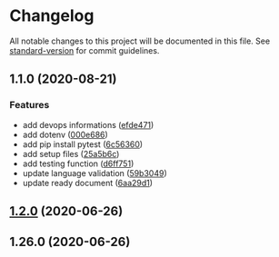 # Changelog

All notable changes to this project will be documented in this file. See [standard-version](https://github.com/conventional-changelog/standard-version) for commit guidelines.

## 1.1.0 (2020-08-21)


### Features

* add devops informations ([efde471](https://github.com/youngapp/yap-python/commit/efde4711707a61fbf2eac45a64cec1efd27ad576))
* add dotenv ([000e686](https://github.com/youngapp/yap-python/commit/000e68684c8c301da7fc31f1b9377f91fa763baa))
* add pip install pytest ([6c56360](https://github.com/youngapp/yap-python/commit/6c563608a571866a6117356439938f0e1c9df15a))
* add setup files ([25a5b6c](https://github.com/youngapp/yap-python/commit/25a5b6ca2ee8312f40a2fb7f22280cf9b8d79b2b))
* add testing function ([d6ff751](https://github.com/youngapp/yap-python/commit/d6ff7513999408c5d58119c3ec3ae91655c9896f))
* update language validation ([59b3049](https://github.com/youngapp/yap-python/commit/59b304993c13940201e430387b4f4cf5858a24fa))
* update ready document ([6aa29d1](https://github.com/youngapp/yap-python/commit/6aa29d1a9abeca3aa9b6f9bfd81af425d7c87ac9))

## [1.2.0](https://github.com/youngapp/science/compare/v1.26.0...v1.2.0) (2020-06-26)

## 1.26.0 (2020-06-26)
